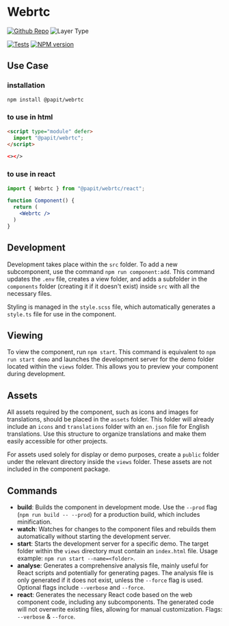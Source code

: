 # Webrtc

[![Github Repo](https://img.shields.io/badge/Git-@papit/webrtc-blue?logo=github&link=https://github.com/onkelhoy/web-components/tree/main/packages/logicals/webrtc)](https://github.com/onkelhoy/web-components/tree/main/packages/logicals/webrtc)
![Layer Type](https://img.shields.io/badge/Layer_Type-logical-orange)

[![Tests](https://github.com/onkelhoy/web-components/actions/workflows/pull-request.yml/badge.svg)](https://github.com/onkelhoy/web-components/actions/workflows/pull-request.yml)
[![NPM version](https://img.shields.io/npm/v/@papit/webrtc.svg?logo=npm)](https://www.npmjs.com/package/@papit/webrtc)

## Use Case

### installation

```bash
npm install @papit/webrtc
```

### to use in **html**

```html
<script type="module" defer>
  import "@papit/webrtc";
</script>

<></>
```

### to use in **react**

```jsx
import { Webrtc } from "@papit/webrtc/react";

function Component() {
  return (
    <Webrtc /> 
  )
}
```

## Development

Development takes place within the `src` folder. To add a new subcomponent, use the command `npm run component:add`. This command updates the `.env` file, creates a view folder, and adds a subfolder in the `components` folder (creating it if it doesn't exist) inside `src` with all the necessary files.

Styling is managed in the `style.scss` file, which automatically generates a `style.ts` file for use in the component.

## Viewing

To view the component, run `npm start`. This command is equivalent to `npm run start demo` and launches the development server for the demo folder located within the `views` folder. This allows you to preview your component during development.

## Assets

All assets required by the component, such as icons and images for translations, should be placed in the `assets` folder. This folder will already include an `icons` and `translations` folder with an `en.json` file for English translations. Use this structure to organize translations and make them easily accessible for other projects.

For assets used solely for display or demo purposes, create a `public` folder under the relevant directory inside the `views` folder. These assets are not included in the component package.

## Commands

- **build**: Builds the component in development mode. Use the `--prod` flag (`npm run build -- --prod`) for a production build, which includes minification.
- **watch**: Watches for changes to the component files and rebuilds them automatically without starting the development server.
- **start**: Starts the development server for a specific demo. The target folder within the `views` directory must contain an `index.html` file. Usage example: `npm run start --name=<folder>`.
- **analyse**: Generates a comprehensive analysis file, mainly useful for React scripts and potentially for generating pages. The analysis file is only generated if it does not exist, unless the `--force` flag is used. Optional flags include `--verbose` and `--force`.
- **react**: Generates the necessary React code based on the web component code, including any subcomponents. The generated code will not overwrite existing files, allowing for manual customization. Flags: `--verbose` & `--force`.
